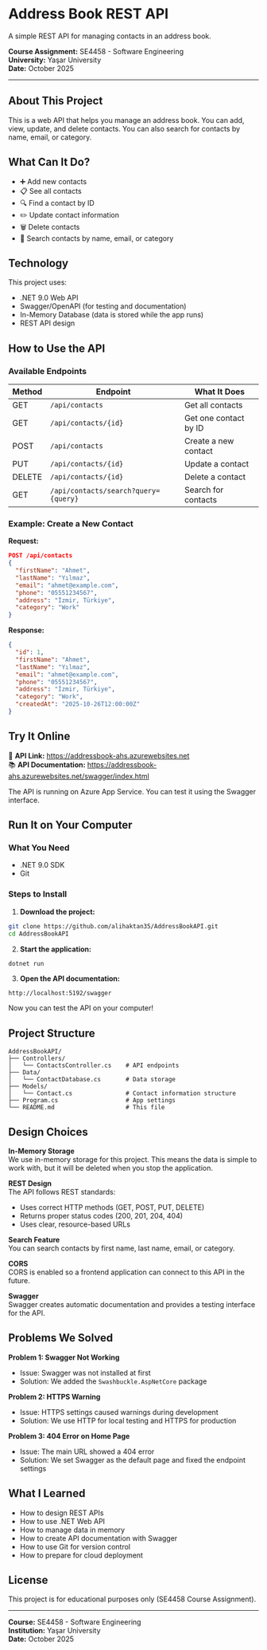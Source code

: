 # Address Book REST API

A simple REST API for managing contacts in an address book.

**Course Assignment:** SE4458 - Software Engineering  
**University:** Yaşar University  
**Date:** October 2025

---

## About This Project

This is a web API that helps you manage an address book. You can add, view, update, and delete contacts. You can also search for contacts by name, email, or category.

## What Can It Do?

- ➕ Add new contacts
- 📋 See all contacts
- 🔍 Find a contact by ID
- ✏️ Update contact information
- 🗑️ Delete contacts
- 🔎 Search contacts by name, email, or category

## Technology

This project uses:
- .NET 9.0 Web API
- Swagger/OpenAPI (for testing and documentation)
- In-Memory Database (data is stored while the app runs)
- REST API design

## How to Use the API

### Available Endpoints

| Method | Endpoint | What It Does |
|--------|----------|-------------|
| GET | `/api/contacts` | Get all contacts |
| GET | `/api/contacts/{id}` | Get one contact by ID |
| POST | `/api/contacts` | Create a new contact |
| PUT | `/api/contacts/{id}` | Update a contact |
| DELETE | `/api/contacts/{id}` | Delete a contact |
| GET | `/api/contacts/search?query={query}` | Search for contacts |

### Example: Create a New Contact

**Request:**
```json
POST /api/contacts
{
  "firstName": "Ahmet",
  "lastName": "Yılmaz",
  "email": "ahmet@example.com",
  "phone": "05551234567",
  "address": "İzmir, Türkiye",
  "category": "Work"
}
```

**Response:**
```json
{
  "id": 1,
  "firstName": "Ahmet",
  "lastName": "Yılmaz",
  "email": "ahmet@example.com",
  "phone": "05551234567",
  "address": "İzmir, Türkiye",
  "category": "Work",
  "createdAt": "2025-10-26T12:00:00Z"
}
```

## Try It Online

🔗 **API Link:** https://addressbook-ahs.azurewebsites.net  
📚 **API Documentation:** https://addressbook-ahs.azurewebsites.net/swagger/index.html

The API is running on Azure App Service. You can test it using the Swagger interface.

## Run It on Your Computer

### What You Need

- .NET 9.0 SDK
- Git

### Steps to Install

1. **Download the project:**
```bash
git clone https://github.com/alihaktan35/AddressBookAPI.git
cd AddressBookAPI
```

2. **Start the application:**
```bash
dotnet run
```

3. **Open the API documentation:**
```
http://localhost:5192/swagger
```

Now you can test the API on your computer!

## Project Structure

```
AddressBookAPI/
├── Controllers/
│   └── ContactsController.cs    # API endpoints
├── Data/
│   └── ContactDatabase.cs       # Data storage
├── Models/
│   └── Contact.cs               # Contact information structure
├── Program.cs                   # App settings
└── README.md                    # This file
```

## Design Choices

**In-Memory Storage**  
We use in-memory storage for this project. This means the data is simple to work with, but it will be deleted when you stop the application.

**REST Design**  
The API follows REST standards:
- Uses correct HTTP methods (GET, POST, PUT, DELETE)
- Returns proper status codes (200, 201, 204, 404)
- Uses clear, resource-based URLs

**Search Feature**  
You can search contacts by first name, last name, email, or category.

**CORS**  
CORS is enabled so a frontend application can connect to this API in the future.

**Swagger**  
Swagger creates automatic documentation and provides a testing interface for the API.

## Problems We Solved

**Problem 1: Swagger Not Working**  
- Issue: Swagger was not installed at first
- Solution: We added the `Swashbuckle.AspNetCore` package

**Problem 2: HTTPS Warning**  
- Issue: HTTPS settings caused warnings during development
- Solution: We use HTTP for local testing and HTTPS for production

**Problem 3: 404 Error on Home Page**  
- Issue: The main URL showed a 404 error
- Solution: We set Swagger as the default page and fixed the endpoint settings

## What I Learned

- How to design REST APIs
- How to use .NET Web API
- How to manage data in memory
- How to create API documentation with Swagger
- How to use Git for version control
- How to prepare for cloud deployment

## License

This project is for educational purposes only (SE4458 Course Assignment).

---

**Course:** SE4458 - Software Engineering  
**Institution:** Yaşar University  
**Date:** October 2025
